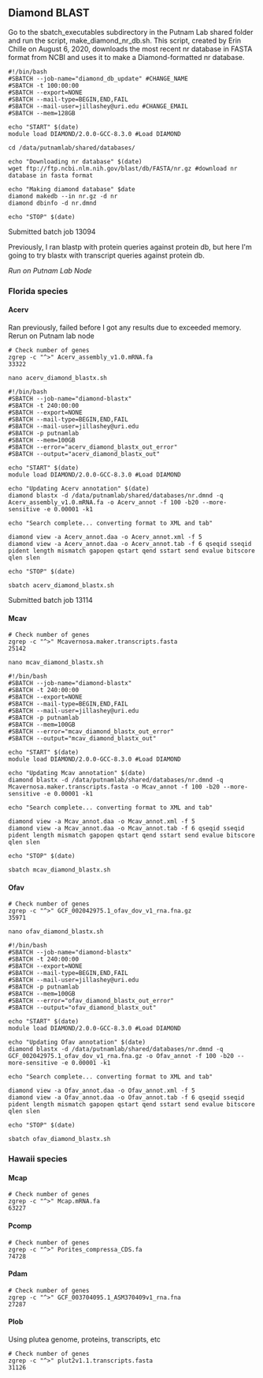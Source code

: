 ## Diamond BLAST 

Go to the sbatch_executables subdirectory in the Putnam Lab shared folder and run the script, make_diamond_nr_db.sh. This script, created by Erin Chille on August 6, 2020, downloads the most recent nr database in FASTA format from NCBI and uses it to make a Diamond-formatted nr database.

```
#!/bin/bash
#SBATCH --job-name="diamond_db_update" #CHANGE_NAME
#SBATCH -t 100:00:00
#SBATCH --export=NONE
#SBATCH --mail-type=BEGIN,END,FAIL
#SBATCH --mail-user=jillashey@uri.edu #CHANGE_EMAIL
#SBATCH --mem=128GB

echo "START" $(date)
module load DIAMOND/2.0.0-GCC-8.3.0 #Load DIAMOND

cd /data/putnamlab/shared/databases/

echo "Downloading nr database" $(date)
wget ftp://ftp.ncbi.nlm.nih.gov/blast/db/FASTA/nr.gz #download nr database in fasta format

echo "Making diamond database" $date
diamond makedb --in nr.gz -d nr
diamond dbinfo -d nr.dmnd

echo "STOP" $(date)
```

Submitted batch job 13094

Previously, I ran blastp with protein queries against protein db, but here I'm going to try blastx with transcript queries against protein db. 

*Run on Putnam Lab Node*

### Florida species

#### Acerv 

Ran previously, failed before I got any results due to exceeded memory. Rerun on Putnam lab node

```
# Check number of genes 
zgrep -c "^>" Acerv_assembly_v1.0.mRNA.fa
33322 

nano acerv_diamond_blastx.sh

#!/bin/bash
#SBATCH --job-name="diamond-blastx"
#SBATCH -t 240:00:00
#SBATCH --export=NONE
#SBATCH --mail-type=BEGIN,END,FAIL
#SBATCH --mail-user=jillashey@uri.edu
#SBATCH -p putnamlab
#SBATCH --mem=100GB
#SBATCH --error="acerv_diamond_blastx_out_error"
#SBATCH --output="acerv_diamond_blastx_out"

echo "START" $(date)
module load DIAMOND/2.0.0-GCC-8.3.0 #Load DIAMOND

echo "Updating Acerv annotation" $(date)
diamond blastx -d /data/putnamlab/shared/databases/nr.dmnd -q Acerv_assembly_v1.0.mRNA.fa -o Acerv_annot -f 100 -b20 --more-sensitive -e 0.00001 -k1

echo "Search complete... converting format to XML and tab"

diamond view -a Acerv_annot.daa -o Acerv_annot.xml -f 5
diamond view -a Acerv_annot.daa -o Acerv_annot.tab -f 6 qseqid sseqid pident length mismatch gapopen qstart qend sstart send evalue bitscore qlen slen

echo "STOP" $(date)

sbatch acerv_diamond_blastx.sh

```
Submitted batch job 13114


#### Mcav 

```
# Check number of genes 
zgrep -c "^>" Mcavernosa.maker.transcripts.fasta
25142 

nano mcav_diamond_blastx.sh

#!/bin/bash
#SBATCH --job-name="diamond-blastx"
#SBATCH -t 240:00:00
#SBATCH --export=NONE
#SBATCH --mail-type=BEGIN,END,FAIL
#SBATCH --mail-user=jillashey@uri.edu
#SBATCH -p putnamlab
#SBATCH --mem=100GB
#SBATCH --error="mcav_diamond_blastx_out_error"
#SBATCH --output="mcav_diamond_blastx_out"

echo "START" $(date)
module load DIAMOND/2.0.0-GCC-8.3.0 #Load DIAMOND

echo "Updating Mcav annotation" $(date)
diamond blastx -d /data/putnamlab/shared/databases/nr.dmnd -q Mcavernosa.maker.transcripts.fasta -o Mcav_annot -f 100 -b20 --more-sensitive -e 0.00001 -k1

echo "Search complete... converting format to XML and tab"

diamond view -a Mcav_annot.daa -o Mcav_annot.xml -f 5
diamond view -a Mcav_annot.daa -o Mcav_annot.tab -f 6 qseqid sseqid pident length mismatch gapopen qstart qend sstart send evalue bitscore qlen slen

echo "STOP" $(date)

sbatch mcav_diamond_blastx.sh

```

#### Ofav

```
# Check number of genes 
zgrep -c "^>" GCF_002042975.1_ofav_dov_v1_rna.fna.gz
35971 

nano ofav_diamond_blastx.sh

#!/bin/bash
#SBATCH --job-name="diamond-blastx"
#SBATCH -t 240:00:00
#SBATCH --export=NONE
#SBATCH --mail-type=BEGIN,END,FAIL
#SBATCH --mail-user=jillashey@uri.edu
#SBATCH -p putnamlab
#SBATCH --mem=100GB
#SBATCH --error="ofav_diamond_blastx_out_error"
#SBATCH --output="ofav_diamond_blastx_out"

echo "START" $(date)
module load DIAMOND/2.0.0-GCC-8.3.0 #Load DIAMOND

echo "Updating Ofav annotation" $(date)
diamond blastx -d /data/putnamlab/shared/databases/nr.dmnd -q GCF_002042975.1_ofav_dov_v1_rna.fna.gz -o Ofav_annot -f 100 -b20 --more-sensitive -e 0.00001 -k1

echo "Search complete... converting format to XML and tab"

diamond view -a Ofav_annot.daa -o Ofav_annot.xml -f 5
diamond view -a Ofav_annot.daa -o Ofav_annot.tab -f 6 qseqid sseqid pident length mismatch gapopen qstart qend sstart send evalue bitscore qlen slen

echo "STOP" $(date)

sbatch ofav_diamond_blastx.sh

```

### Hawaii species 

#### Mcap

```
# Check number of genes 
zgrep -c "^>" Mcap.mRNA.fa
63227
```

#### Pcomp

```
# Check number of genes 
zgrep -c "^>" Porites_compressa_CDS.fa
74728
```

#### Pdam

```
# Check number of genes 
zgrep -c "^>" GCF_003704095.1_ASM370409v1_rna.fna
27287
```

#### Plob

Using plutea genome, proteins, transcripts, etc 

```
# Check number of genes 
zgrep -c "^>" plut2v1.1.transcripts.fasta
31126
```